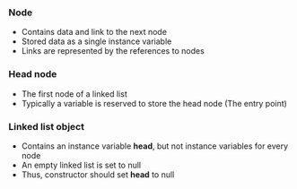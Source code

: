 ### Node
* Contains data and link to the next node
* Stored data as a single instance variable
* Links are represented by the references to nodes

### Head node
* The first node of a linked list
* Typically a variable is reserved to store the head node (The entry point)

### Linked list object
* Contains an instance variable **head**, but not instance variables for every node
* An empty linked list is set to null
* Thus, constructor should set **head** to null

